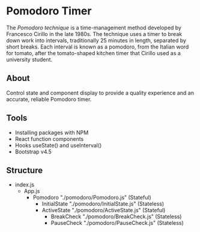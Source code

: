 # Pomodoro Timer

The *Pomodoro technique* is a time-management method developed by Francesco Cirillo in the late 1980s. The technique uses a timer to break down work into intervals, traditionally 25 minutes in length, separated by short breaks. Each interval is known as a pomodoro, from the Italian word for tomato, after the tomato-shaped kitchen timer that Cirillo used as a university student.

## About

Control state and component display to provide a quality experience and an accurate, reliable Pomodoro timer. 

## Tools

- Installing packages with NPM
- React function components
- Hooks useState() and useInterval()
- Bootstrap v4.5

## Structure

- index.js
    - App.js
        - Pomodoro "./pomodoro/Pomodoro.js" (Stateful)
            - InitialState "./pomodoro/InitialState.js" (Stateless)
            - ActiveState "./pomodoro/ActiveState.js" (Stateful)
                - BreakCheck "./pomodoro/BreakCheck.js" (Stateless)
                - PauseCheck "./pomodoro/PauseCheck.js" (Stateless)